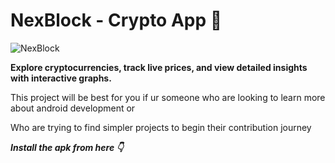 # NexBlock - Crypto App 🚀


![NexBlock](https://github.com/user-attachments/assets/01092d75-b1cd-47cc-ba3a-e7919afd37ae)

**Explore cryptocurrencies, track live prices, and view detailed insights with interactive graphs.**

This project will be best for you if ur someone who are looking to learn more about android development or

Who are trying to find simpler projects to begin their contribution journey

***Install the apk from here 👇***

